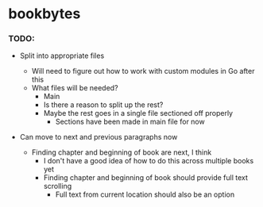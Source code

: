 # bookbytes

### TODO:
- Split into appropriate files
  - Will need to figure out how to work with custom modules in Go after this
  - What files will be needed?
    - Main
    - Is there a reason to split up the rest? 
    - Maybe the rest goes in a single file sectioned off properly
      - Sections have been made in main file for now

- Can move to next and previous paragraphs now
  - Finding chapter and beginning of book are next, I think
    - I don't have a good idea of how to do this across multiple books yet
    - Finding chapter and beginning of book should provide full text scrolling
      - Full text from current location should also be an option
